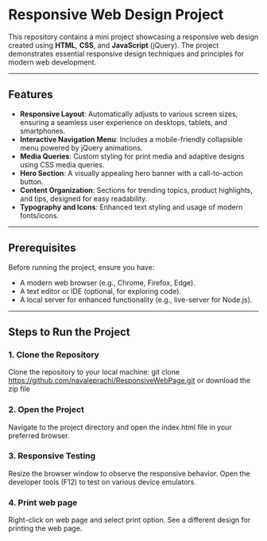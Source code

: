 # Responsive Web Design Project

This repository contains a mini project showcasing a responsive web design created using **HTML**, **CSS**, and **JavaScript** (jQuery). The project demonstrates essential responsive design techniques and principles for modern web development.

---

## Features

- **Responsive Layout**: Automatically adjusts to various screen sizes, ensuring a seamless user experience on desktops, tablets, and smartphones.
- **Interactive Navigation Menu**: Includes a mobile-friendly collapsible menu powered by jQuery animations.
- **Media Queries**: Custom styling for print media and adaptive designs using CSS media queries.
- **Hero Section**: A visually appealing hero banner with a call-to-action button.
- **Content Organization**: Sections for trending topics, product highlights, and tips, designed for easy readability.
- **Typography and Icons**: Enhanced text styling and usage of modern fonts/icons.

---

## Prerequisites

Before running the project, ensure you have:

- A modern web browser (e.g., Chrome, Firefox, Edge).
- A text editor or IDE (optional, for exploring code).
- A local server for enhanced functionality (e.g., live-server for Node.js).

---

## Steps to Run the Project

### 1. Clone the Repository

Clone the repository to your local machine:
git clone https://github.com/navaleprachi/ResponsiveWebPage.git
or
download the zip file

### 2. Open the Project

Navigate to the project directory and open the index.html file in your preferred browser.

### 3. Responsive Testing

Resize the browser window to observe the responsive behavior. Open the developer tools (F12) to test on various device emulators.

### 4. Print web page

Right-click on web page and select print option. See a different design for printing the web page.
